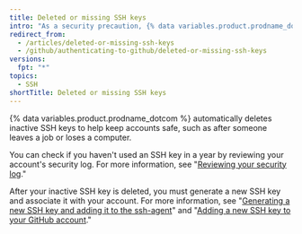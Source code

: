 ```yaml
---
title: Deleted or missing SSH keys
intro: "As a security precaution, {% data variables.product.prodname_dotcom %} automatically deletes SSH keys that haven't been used in a year."
redirect_from:
  - /articles/deleted-or-missing-ssh-keys
  - /github/authenticating-to-github/deleted-or-missing-ssh-keys
versions:
  fpt: "*"
topics:
  - SSH
shortTitle: Deleted or missing SSH keys
---
```


{% data variables.product.prodname_dotcom %} automatically deletes inactive SSH keys to help keep accounts safe, such as after someone leaves a job or loses a computer.

You can check if you haven't used an SSH key in a year by reviewing your account's security log. For more information, see "[Reviewing your security log](/articles/reviewing-your-security-log/)."

After your inactive SSH key is deleted, you must generate a new SSH key and associate it with your account. For more information, see "[Generating a new SSH key and adding it to the ssh-agent](/articles/generating-a-new-ssh-key-and-adding-it-to-the-ssh-agent/)" and "[Adding a new SSH key to your GitHub account](/articles/adding-a-new-ssh-key-to-your-github-account/)."
